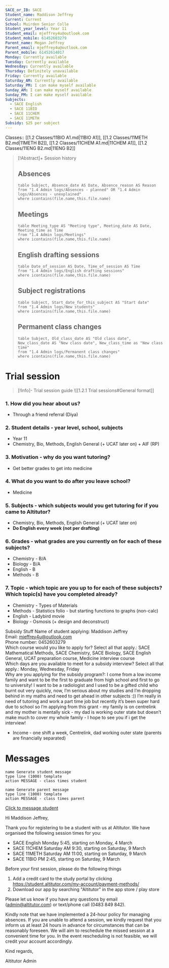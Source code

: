 ```yaml
---
SACE_or_IB: SACE
Student_name: Maddison Jeffrey
Current: Current
School: Muirden Senior Colle
Student_year_level: Year 11
Student_email: mjeffrey4u@outlook.com
Student_mobile: 61452603279
Parent_name: Megan Jeffrey
Parent_email: mjeffrey4u@outlook.com
Parent_mobile: 61452614017
Monday: Currently available
Tuesday: Currently available
Wednesday: Currently available
Thursday: Definitely unavailable
Friday: Currently available
Saturday_AM: Currently available
Saturday_PM: I can make myself available
Sunday_AM: I can make myself available
Sunday_PM: I can make myself available
Subjects:
  - SACE English
  - SACE 11BIO
  - SACE 11CHEM
  - SACE 11METH
Subsidy: $25 per subject
---
```

Classes:: [[1.2 Classes/11BIO A1.md|11BIO A1]], [[1.2 Classes/11METH B2.md|11METH B2]], [[1.2 Classes/11CHEM A1.md|11CHEM A1]], [[1.2 Classes/11ENG B2.md|11ENG B2]]

> [!Abstract]+ Session history
> ## Absences
> ```dataview
> table Subject, Absence_date AS Date, Absence_reason AS Reason
> from "1.4 Admin logs/Absences - planned" OR "1.4 Admin logs/Absences - unexplained"
> where icontains(file.name,this.file.name)
> ```
> 
> ## Meetings
> ```dataview
> table Meeting_type AS "Meeting type", Meeting_date AS Date, Meeting_time as Time
> from "1.4 Admin logs/Meetings" 
> where icontains(file.name,this.file.name)
> ```
> 
> ## English drafting sessions
> ```dataview
> table Date_of_session AS Date, Time_of_session AS Time
> from "1.4 Admin logs/English drafting sessions"
> where icontains(file.name,this.file.name)
> ```
> 
> ## Subject registrations
> ```dataview
> table Subject, Start_date_for_this_subject AS "Start date"
> from "1.4 Admin logs/New students"
> where icontains(file.name,this.file.name)
> ```
> 
> ## Permanent class changes
> ```dataview
> table Subject, Old_class_date AS "Old class date", New_class_date AS "New class date", New_class_time as "New class time"
> from "1.4 Admin logs/Permanent class changes"
> where icontains(file.name,this.file.name)
> 

# Trial session
> [!Info]- Trial session guide
![[1.2.1 Trial sessions#General format]]
### 1. How did you hear about us?
- Through a friend referral (Diya)
### 2. **Student details** - year level, school, subjects
- Year 11
- Chemistry, Bio, Methods, English General (+ UCAT later on) + AIF (RP)
### 3. **Motivation** - why do you want tutoring?
- Get better grades to get into medicine 
### 4.  What do you want to do after you leave school?
- Medicine 
### 5. **Subjects** - which subjects would you get tutoring for if you came to Altitutor?
- Chemistry, Bio, Methods, English General (+ UCAT later on)
- **Do English every week (not per drafting)**
### 6. **Grades** - what grades are you currently on for each of these subjects?
- Chemistry - B/A
- Biology - B/A
- English - B
- Methods - B
### 7.  **Topic** - which topic are you up to for each of these subjects? Which topic(s) have you completed already?
- Chemistry - Types of Materials 
- Methods - Statistics folio - but starting functions to graphs (non-calc) 
- English - Ladybird movie 
- Biology - Osmosis (+ design and deconstruct)

Subsidy Stuff
Name of student applying: Maddison Jeffrey  
Email: [mjeffrey4u@outlook.com](mailto:mjeffrey4u@outlook.com)  
Phone number: 0452603279  
Which course would you like to apply for? Select all that apply.: SACE Mathematical Methods, SACE Chemistry, SACE Biology, SACE English General, UCAT preparation course, Medicine interview course  
Which days are you available to meet for a subsidy interview? Select all that apply.: Monday, Wednesday, Friday  
Why are you applying for the subsidy program?: I come from a low income family and want to be the first to graduate from high school and first to go to university! I want to be a radiologist and I used to be a gifted child who burnt out very quickly, now, I’m serious about my studies and I’m dropping behind in my maths and need to get ahead in other subjects :)) I’m really in need of tutoring and work a part time job but recently it’s been super hard due to school so I’m applying from this grant - my family is on centrelink and my mother is mentally sick - my dad is working outer state but doesn’t make much to cover my whole family - I hope to see you if i get the interview!

- Income - one shift a week, Centrelink, dad working outer state (parents are financially separated)

# Messages
```button
name Generate student message
type line (1000) template
action MESSAGE - class times student
```
```button
name Generate parent message
type line (1000) template
action MESSAGE - class times parent
```


[Click to message student](sms:61452603279)

Hi Maddison Jeffrey, 

Thank you for registering to be a student with us at Altitutor. We have organised the following session times for you:

- SACE English Monday 5:45, starting on Monday, 4 March 
- SACE 11CHEM Saturday AM 9:30, starting on Saturday, 9 March
- SACE 11METH Saturday AM 11:00, starting on Saturday, 9 March
- SACE 11BIO PM 2:45, starting on Saturday, 9 March

Before your first session, please do the following things
1. Add a credit card to the study portal by clicking https://student.altitutor.com/my-account/payment-methods/
2. Download our app by searching "Altitutor" in the app store / play store

Please let us know if you have any questions by email (admin@altitutor.com) or text/phone call (0483 849 842). 

Kindly note that we have implemented a 24-hour policy for managing absences. If you are unable to attend a session, we kindly request that you inform us at least 24 hours in advance for circumstances that can be reasonably foreseen. We will aim to reschedule the missed session at a convenient time for you. In the event rescheduling is not feasible, we will credit your account accordingly.

Kind regards,

Altitutor Admin